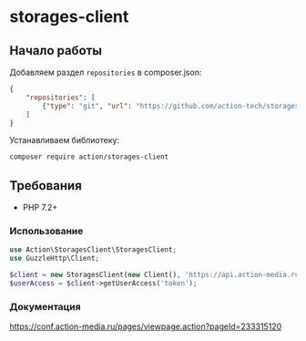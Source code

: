# storages-client

## Начало работы

Добавляем раздел `repositories` в composer.json:

```json
{
    "repositories": [
        {"type": "git", "url": "https://github.com/action-tech/storages-client.git"}
    ]
}
```

Устанавливаем библиотеку:

```bash
composer require action/storages-client
```

## Требования

* PHP 7.2+

### Использование

```php
use Action\StoragesClient\StoragesClient;
use GuzzleHttp\Client;

$client = new StoragesClient(new Client(), 'https://api.action-media.ru');
$userAccess = $client->getUserAccess('token');
```

### Документация
https://conf.action-media.ru/pages/viewpage.action?pageId=233315120
